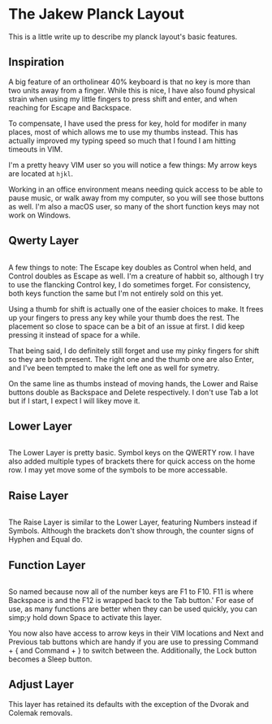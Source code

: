 # The Jakew Planck Layout

This is a little write up to describe my planck layout's basic features. 

## Inspiration
A big feature of an ortholinear 40% keyboard is that no key is more than two units away from a finger. While this is nice, I have also found physical strain when using my little fingers to press shift and enter, and when reaching for Escape and Backspace.

To compensate, I have used the press for key, hold for modifer in many places, most of which allows me to use my thumbs instead. This has actually improved my typing speed so much that I found I am hitting timeouts in VIM.

I'm a pretty heavy VIM user so you will notice a few things: My arrow keys are located at `hjkl`.

Working in an office environment means needing quick access to be able to pause music, or walk away from my computer, so you will see those buttons as well.  I'm also a macOS user, so many of the short function keys may not work on Windows.

## Qwerty Layer
```
```

A few things to note:
The Escape key doubles as Control when held, and Control doubles as Escape as well. I'm a creature of habbit so, although I try to use the flancking Control key, I do sometimes forget. For consistency, both keys function the same but I'm not entirely sold on this yet.  

Using a thumb for shift is actually one of the easier choices to make. It frees up your fingers to press any key while your thumb does the rest. The placement so close to space can be a bit of an issue at first. I did keep pressing it instead of space for a while.

That being said, I do definitely still forget and use my pinky fingers for shift so they are both present. The right one and the thumb one are also Enter, and I've been tempted to make the left one as well for symetry.

On the same line as thumbs instead of moving hands, the Lower and Raise buttons double as Backspace and Delete respectively. I don't use Tab a lot but if I start, I expect I will likey move it.

## Lower Layer
```
```

The Lower Layer is pretty basic. Symbol keys on the QWERTY row. I have also added multiple types of brackets there for quick access on the home row. I may yet move some of the symbols to be more accessable.

## Raise Layer
```
```
The Raise Layer is similar to the Lower Layer, featuring Numbers instead if Symbols. Although the brackets don't show through, the counter signs of Hyphen and Equal do.
 
## Function Layer
```
```
So named because now all of the number keys are F1 to F10. F11 is where Backspace is and the F12 is wrapped back to the Tab button.'
For ease of use, as many functions are better when they can be used quickly, you can simp;y hold down Space to activate this layer. 

You now also have access to arrow keys in their VIM locations and Next and Previous tab buttons which are handy if you are use to pressing Command + { and Command + } to switch between the. Additionally, the Lock button becomes a Sleep button.

## Adjust Layer
This layer has retained its defaults with the exception of the Dvorak and Colemak removals.

